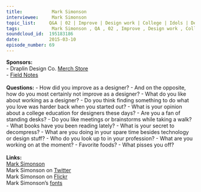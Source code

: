 ```yaml
--- 
title:           Mark Simonson 
interviewee:     Mark Simonson 
topic_list:     Q&A | 02 | Improve | Design work | College | Idols | Decompress | Current work | Books | Spare time
tags:            Mark Simonson , QA , 02 , Improve , Design work , College , Idols , Decompress , Current work , Books , Spare time
soundcloud_id:  195183186
date:           2015-03-10
episode_number: 69
---
```


<p class="show_notes_display"><b>Sponsors:<br></b>- Draplin Design Co. <a rel="nofollow" target="_blank" href="http://draplin.com/merch/">Merch Store</a><br>- <a rel="nofollow" target="_blank" href="http://fieldnotesbrand.com/">Field Notes</a><b><br><br>Questions:</b>
- How did you improve as a designer?
- And on the opposite, how do you most certainly not improve as a designer?
- What do you like about working as a designer?
- Do you think finding something to do what you love was harder back when you started out?
- What is your opinion about a college education for designers these days?
- Are you a fan of standing desks?
- Do you like meetings or brainstorms while taking a walk?
- What books have you been reading lately?
- What is your secret to decompress?
- What are you doing in your spare time besides technology or design stuff?
- Who do you look up to in your profession?
- What are you working on at the moment?
- Favorite foods?
- What pisses you off?<br><br><b>Links:</b><br><a rel="nofollow" target="_blank" href="http://www.marksimonson.com/">Mark Simonson</a><br>Mark Simonson on <a rel="nofollow" target="_blank" href="https://twitter.com/marksimonson">Twitter</a><br>Mark Simonson on <a rel="nofollow" target="_blank" href="https://www.flickr.com/people/62468024@N00/">Flickr</a><br>Mark Simonson’s <a rel="nofollow" target="_blank" href="http://www.marksimonson.com/fonts">fonts</a><br><br></p>
